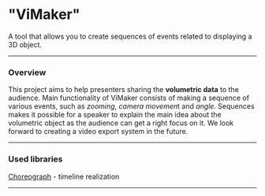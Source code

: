 # "ViMaker"

A tool that allows you to create sequences of events related to displaying a 3D object.

---

### Overview


This project aims to help presenters sharing the **volumetric data** to the audience. Main functionality of ViMaker consists of making a sequence of various events, such as *zooming*, *camera movemen*t and *angle*. 
Sequences makes it possible for a speaker to explain the main idea about the volumetric object as the audience can get a right focus on it. We look forward to creating a video export system in the future. 

---

### Used libraries

[Choreograph](https://github.com/sansumbrella/Choreograph) - timeline realization 

---




